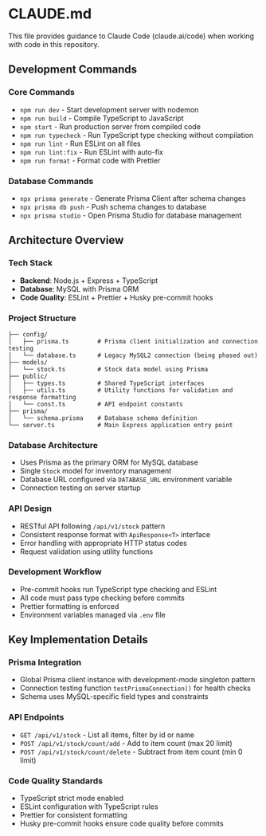 # CLAUDE.md

This file provides guidance to Claude Code (claude.ai/code) when working with code in this repository.

## Development Commands

### Core Commands

- `npm run dev` - Start development server with nodemon
- `npm run build` - Compile TypeScript to JavaScript
- `npm start` - Run production server from compiled code
- `npm run typecheck` - Run TypeScript type checking without compilation
- `npm run lint` - Run ESLint on all files
- `npm run lint:fix` - Run ESLint with auto-fix
- `npm run format` - Format code with Prettier

### Database Commands

- `npx prisma generate` - Generate Prisma Client after schema changes
- `npx prisma db push` - Push schema changes to database
- `npx prisma studio` - Open Prisma Studio for database management

## Architecture Overview

### Tech Stack

- **Backend**: Node.js + Express + TypeScript
- **Database**: MySQL with Prisma ORM
- **Code Quality**: ESLint + Prettier + Husky pre-commit hooks

### Project Structure

```
├── config/
│   ├── prisma.ts        # Prisma client initialization and connection testing
│   └── database.ts      # Legacy MySQL2 connection (being phased out)
├── models/
│   └── stock.ts         # Stock data model using Prisma
├── public/
│   ├── types.ts         # Shared TypeScript interfaces
│   ├── utils.ts         # Utility functions for validation and response formatting
│   └── const.ts         # API endpoint constants
├── prisma/
│   └── schema.prisma    # Database schema definition
└── server.ts            # Main Express application entry point
```

### Database Architecture

- Uses Prisma as the primary ORM for MySQL database
- Single `Stock` model for inventory management
- Database URL configured via `DATABASE_URL` environment variable
- Connection testing on server startup

### API Design

- RESTful API following `/api/v1/stock` pattern
- Consistent response format with `ApiResponse<T>` interface
- Error handling with appropriate HTTP status codes
- Request validation using utility functions

### Development Workflow

- Pre-commit hooks run TypeScript type checking and ESLint
- All code must pass type checking before commits
- Prettier formatting is enforced
- Environment variables managed via `.env` file

## Key Implementation Details

### Prisma Integration

- Global Prisma client instance with development-mode singleton pattern
- Connection testing function `testPrismaConnection()` for health checks
- Schema uses MySQL-specific field types and constraints

### API Endpoints

- `GET /api/v1/stock` - List all items, filter by id or name
- `POST /api/v1/stock/count/add` - Add to item count (max 20 limit)
- `POST /api/v1/stock/count/delete` - Subtract from item count (min 0 limit)

### Code Quality Standards

- TypeScript strict mode enabled
- ESLint configuration with TypeScript rules
- Prettier for consistent formatting
- Husky pre-commit hooks ensure code quality before commits
